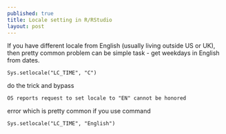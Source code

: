 ```yaml
---
published: true
title: Locale setting in R/RStudio
layout: post
---
```

If you have different locale from English (usually living outside US or UK), then pretty common problem can be simple task - get weekdays in English from dates.

~~~
Sys.setlocale("LC_TIME", "C")
~~~

do the trick and bypass

~~~
OS reports request to set locale to "EN" cannot be honored
~~~

error which is pretty common if you use command

~~~
Sys.setlocale("LC_TIME", "English")
~~~